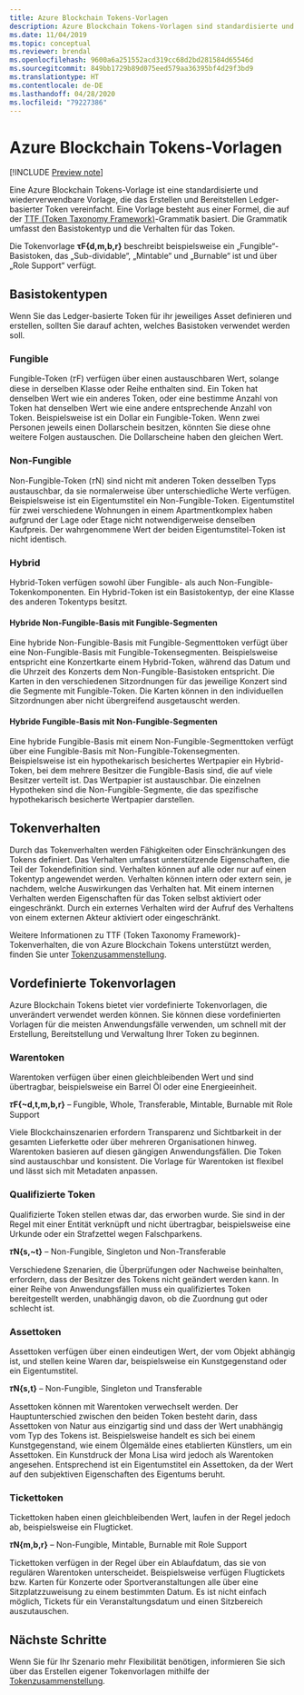 ```yaml
---
title: Azure Blockchain Tokens-Vorlagen
description: Azure Blockchain Tokens-Vorlagen sind standardisierte und wiederverwendbare Vorlagen, die das Erstellen und Bereitstellen Ledger-basierter Token vereinfachen.
ms.date: 11/04/2019
ms.topic: conceptual
ms.reviewer: brendal
ms.openlocfilehash: 9600a6a251552acd319cc68d2bd281584d65546d
ms.sourcegitcommit: 849bb1729b89d075eed579aa36395bf4d29f3bd9
ms.translationtype: HT
ms.contentlocale: de-DE
ms.lasthandoff: 04/28/2020
ms.locfileid: "79227386"
---
```

# <a name="azure-blockchain-tokens-templates"></a>Azure Blockchain Tokens-Vorlagen

[!INCLUDE [Preview note](./includes/preview.md)]

Eine Azure Blockchain Tokens-Vorlage ist eine standardisierte und wiederverwendbare Vorlage, die das Erstellen und Bereitstellen Ledger-basierter Token vereinfacht. Eine Vorlage besteht aus einer Formel, die auf der [TTF (Token Taxonomy Framework)](overview.md#token-taxonomy-framework)-Grammatik basiert. Die Grammatik umfasst den Basistokentyp und die Verhalten für das Token.  

Die Tokenvorlage **τϜ{d,m,b,r}** beschreibt beispielsweise ein „Fungible“-Basistoken, das „Sub-dividable“, „Mintable“ und „Burnable“ ist und über „Role Support“ verfügt.
  
## <a name="base-token-types"></a>Basistokentypen

Wenn Sie das Ledger-basierte Token für ihr jeweiliges Asset definieren und erstellen, sollten Sie darauf achten, welches Basistoken verwendet werden soll.

### <a name="fungible"></a>Fungible

Fungible-Token (𝜏F) verfügen über einen austauschbaren Wert, solange diese in derselben Klasse oder Reihe enthalten sind. Ein Token hat denselben Wert wie ein anderes Token, oder eine bestimme Anzahl von Token hat denselben Wert wie eine andere entsprechende Anzahl von Token. Beispielsweise ist ein Dollar ein Fungible-Token. Wenn zwei Personen jeweils einen Dollarschein besitzen, könnten Sie diese ohne weitere Folgen austauschen. Die Dollarscheine haben den gleichen Wert. 

### <a name="non-fungible"></a>Non-Fungible

Non-Fungible-Token (𝜏N) sind nicht mit anderen Token desselben Typs austauschbar, da sie normalerweise über unterschiedliche Werte verfügen. Beispielsweise ist ein Eigentumstitel ein Non-Fungible-Token. Eigentumstitel für zwei verschiedene Wohnungen in einem Apartmentkomplex haben aufgrund der Lage oder Etage nicht notwendigerweise denselben Kaufpreis. Der wahrgenommene Wert der beiden Eigentumstitel-Token ist nicht identisch.

### <a name="hybrid"></a>Hybrid

Hybrid-Token verfügen sowohl über Fungible- als auch Non-Fungible-Tokenkomponenten. Ein Hybrid-Token ist ein Basistokentyp, der eine Klasse des anderen Tokentyps besitzt.

#### <a name="hybrid-non-fungible-base-with-fungible-segments"></a>Hybride Non-Fungible-Basis mit Fungible-Segmenten

Eine hybride Non-Fungible-Basis mit Fungible-Segmenttoken verfügt über eine Non-Fungible-Basis mit Fungible-Tokensegmenten.
Beispielsweise entspricht eine Konzertkarte einem Hybrid-Token, während das Datum und die Uhrzeit des Konzerts dem Non-Fungible-Basistoken entspricht. Die Karten in den verschiedenen Sitzordnungen für das jeweilige Konzert sind die Segmente mit Fungible-Token. Die Karten können in den individuellen Sitzordnungen aber nicht übergreifend ausgetauscht werden.

#### <a name="hybrid-fungible-base-with-non-fungible-segments"></a>Hybride Fungible-Basis mit Non-Fungible-Segmenten

Eine hybride Fungible-Basis mit einem Non-Fungible-Segmenttoken verfügt über eine Fungible-Basis mit Non-Fungible-Tokensegmenten. Beispielsweise ist ein hypothekarisch besichertes Wertpapier ein Hybrid-Token, bei dem mehrere Besitzer die Fungible-Basis sind, die auf viele Besitzer verteilt ist. Das Wertpapier ist austauschbar. Die einzelnen Hypotheken sind die Non-Fungible-Segmente, die das spezifische hypothekarisch besicherte Wertpapier darstellen.

## <a name="token-behaviors"></a>Tokenverhalten

Durch das Tokenverhalten werden Fähigkeiten oder Einschränkungen des Tokens definiert. Das Verhalten umfasst unterstützende Eigenschaften, die Teil der Tokendefinition sind. Verhalten können auf alle oder nur auf einen Tokentyp angewendet werden. Verhalten können intern oder extern sein, je nachdem, welche Auswirkungen das Verhalten hat. Mit einem internen Verhalten werden Eigenschaften für das Token selbst aktiviert oder eingeschränkt. Durch ein externes Verhalten wird der Aufruf des Verhaltens von einem externen Akteur aktiviert oder eingeschränkt.

Weitere Informationen zu TTF (Token Taxonomy Framework)-Tokenverhalten, die von Azure Blockchain Tokens unterstützt werden, finden Sie unter [Tokenzusammenstellung](composability.md).

## <a name="pre-built-token-templates"></a>Vordefinierte Tokenvorlagen

Azure Blockchain Tokens bietet vier vordefinierte Tokenvorlagen, die unverändert verwendet werden können. Sie können diese vordefinierten Vorlagen für die meisten Anwendungsfälle verwenden, um schnell mit der Erstellung, Bereitstellung und Verwaltung Ihrer Token zu beginnen.

### <a name="commodity-tokens"></a>Warentoken

Warentoken verfügen über einen gleichbleibenden Wert und sind übertragbar, beispielsweise ein Barrel Öl oder eine Energieeinheit.

**𝜏F{~d,t,m,b,r}** – Fungible, Whole, Transferable, Mintable, Burnable mit Role Support

Viele Blockchainszenarien erfordern Transparenz und Sichtbarkeit in der gesamten Lieferkette oder über mehreren Organisationen hinweg. Warentoken basieren auf diesen gängigen Anwendungsfällen. Die Token sind austauschbar und konsistent. Die Vorlage für Warentoken ist flexibel und lässt sich mit Metadaten anpassen.

### <a name="qualified-tokens"></a>Qualifizierte Token

Qualifizierte Token stellen etwas dar, das erworben wurde. Sie sind in der Regel mit einer Entität verknüpft und nicht übertragbar, beispielsweise eine Urkunde oder ein Strafzettel wegen Falschparkens.

**𝜏N{s,~t}** – Non-Fungible, Singleton und Non-Transferable

Verschiedene Szenarien, die Überprüfungen oder Nachweise beinhalten, erfordern, dass der Besitzer des Tokens nicht geändert werden kann. In einer Reihe von Anwendungsfällen muss ein qualifiziertes Token bereitgestellt werden, unabhängig davon, ob die Zuordnung gut oder schlecht ist.

### <a name="asset-tokens"></a>Assettoken

Assettoken verfügen über einen eindeutigen Wert, der vom Objekt abhängig ist, und stellen keine Waren dar, beispielsweise ein Kunstgegenstand oder ein Eigentumstitel.

**𝜏N{s,t}** – Non-Fungible, Singleton und Transferable

Assettoken können mit Warentoken verwechselt werden. Der Hauptunterschied zwischen den beiden Token besteht darin, dass Assettoken von Natur aus einzigartig sind und dass der Wert unabhängig vom Typ des Tokens ist. Beispielsweise handelt es sich bei einem Kunstgegenstand, wie einem Ölgemälde eines etablierten Künstlers, um ein Assettoken. Ein Kunstdruck der Mona Lisa wird jedoch als Warentoken angesehen. Entsprechend ist ein Eigentumstitel ein Assettoken, da der Wert auf den subjektiven Eigenschaften des Eigentums beruht.

### <a name="ticket-tokens"></a>Tickettoken

Tickettoken haben einen gleichbleibenden Wert, laufen in der Regel jedoch ab, beispielsweise ein Flugticket.

**𝜏N{m,b,r}** – Non-Fungible, Mintable, Burnable mit Role Support

Tickettoken verfügen in der Regel über ein Ablaufdatum, das sie von regulären Warentoken unterscheidet. Beispielsweise verfügen Flugtickets bzw. Karten für Konzerte oder Sportveranstaltungen alle über eine Sitzplatzzuweisung zu einem bestimmten Datum. Es ist nicht einfach möglich, Tickets für ein Veranstaltungsdatum und einen Sitzbereich auszutauschen.

## <a name="next-steps"></a>Nächste Schritte

Wenn Sie für Ihr Szenario mehr Flexibilität benötigen, informieren Sie sich über das Erstellen eigener Tokenvorlagen mithilfe der [Tokenzusammenstellung](composability.md).
